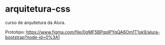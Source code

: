 # arquitetura-css
curso de arquitetura da Alura. 

Prototipo: https://www.figma.com/file/0gMF5BPgplPYqQA6Om1T1sk9/alura-bootstrap?node-id=0%3A1